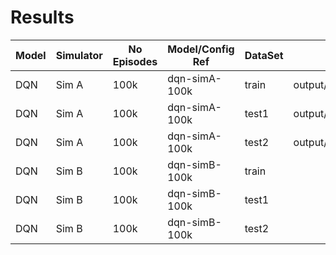 # Results




| Model | Simulator | No Episodes | Model/Config Ref | DataSet | Results Dir                                       |
|-------|-----------|-------------|------------------|---------|---------------------------------------------------|
| DQN   | Sim A     | 100k        | dqn-simA-100k    | train   | output/dqn/simulator_A_scores_only/results/train/ |
| DQN   | Sim A     | 100k        | dqn-simA-100k    | test1   | output/dqn/simulator_A_scores_only/results/test1/ |
| DQN   | Sim A     | 100k        | dqn-simA-100k    | test2   | output/dqn/simulator_A_scores_only/results/test2/ |
| DQN   | Sim B     | 100k        | dqn-simB-100k    | train   |                                                   |
| DQN   | Sim B     | 100k        | dqn-simB-100k    | test1   |                                                   |
| DQN   | Sim B     | 100k        | dqn-simB-100k    | test2   |                                                   |
